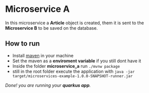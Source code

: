 # Microservice A
In this microservice a **Article** object is created, them it is sent to the **Microservice B** to be saved on the database.


## How to run
+ Install [maven](https://maven.apache.org/) in your machine
+ Set the maven as a **enviroment variable** if you still dont have it
+ Inside the folder **microservice_a** run `./mvnw package`
+ still in the root folder execute the application with `java -jar target/microservices-example-1.0.0-SNAPSHOT-runner.jar`

_Done! you are running your **quarkus app**._
